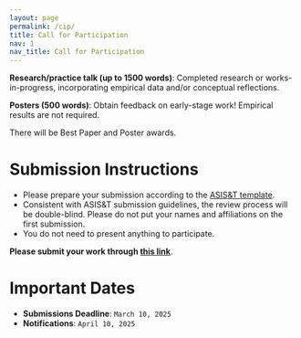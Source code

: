 ```yaml
---
layout: page
permalink: /cip/
title: Call for Participation
nav: 1
nav_title: Call for Participation
---
```


**Research/practice talk (up to 1500 words)**: Completed research or works-in-progress, incorporating empirical data and/or conceptual reflections. 

**Posters (500 words)**: Obtain feedback on early-stage work! Empirical results are not required.

There will be Best Paper and Poster awards.

# Submission Instructions
* Please prepare your submission according to the [ASIS&T template](https://growthzonecmsprodeastus.azureedge.net/sites/2036/Template-Instructions-2025-final.docx). 
* Consistent with ASIS&T submission guidelines, the review process will be double-blind. Please do not put your names and affiliations on the first submission.
* You do not need to present anything to participate.

**Please submit your work through [this link](https://url.usb.m.mimecastprotect.com/s/jy9MCzqg1DiGNPPG8uot9T9Ypnt?domain=sjsu.qualtrics.com)**.

# Important Dates
* **Submissions Deadline**: `March 10, 2025`
* **Notifications**: `April 10, 2025`
